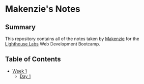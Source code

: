# Makenzie's Notes

## Summary

This repository contains all of the notes taken by [Makenzie](https://github.com/makenziemgray) for the [Lighthouse Labs](https://www.lighthouselabs.ca) Web Development Bootcamp.

## Table of Contents

- [Week 1](/Week_1)
  - [Day 1](/Week_1/Day_1)
